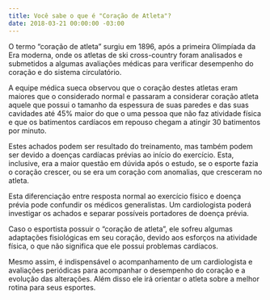 ```yaml
---
title: Você sabe o que é "Coração de Atleta"?
date: 2018-03-21 00:00:00 -03:00
---
```


O termo “coração de atleta” surgiu em 1896, após a primeira Olimpíada da Era moderna, onde os atletas de ski cross-country foram analisados e submetidos a algumas avaliações médicas para verificar desempenho do coração e do sistema circulatório.

A equipe médica sueca observou que o coração destes atletas eram maiores que o considerado normal e passaram a considerar coração atleta aquele que possui o tamanho da espessura de suas paredes e das suas cavidades até 45% maior do que o uma pessoa que não faz atividade física e que os batimentos cardíacos em repouso chegam a atingir 30 batimentos por minuto.

Estes achados podem ser resultado do treinamento, mas também podem ser devido a doenças cardíacas prévias ao início do exercício. Esta, inclusive, era a maior questão em dúvida após o estudo, se o esporte fazia o coração crescer, ou se era um coração com anomalias, que cresceram no atleta.

Esta diferenciação entre resposta normal ao exercício físico e doença prévia pode confundir os médicos generalistas. Um cardiologista poderá investigar os achados e separar possíveis portadores de doença prévia.

Caso o esportista possuir o “coração de atleta”, ele sofreu algumas adaptações fisiológicas em seu coração, devido aos esforços na atividade física, o que não significa que ele possui problemas cardíacos.

Mesmo assim, é indispensável o acompanhamento de um cardiologista e avaliações periódicas para acompanhar o desempenho do coração e a evolução das alterações. Além disso ele irá orientar o atleta sobre a melhor rotina para seus esportes.
